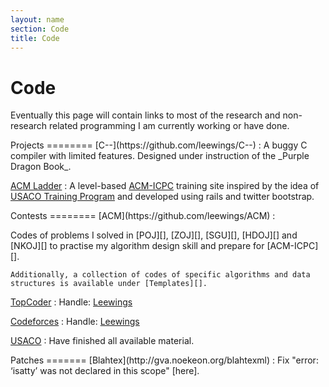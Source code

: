 ```yaml
---
layout: name
section: Code
title: Code
---
```


Code
====
Eventually this page will contain links to most of the research and
non-research related programming I am currently working or have done.

<div class="section" markdown="1">
Projects
========
[C--](https://github.com/leewings/C--)
:   A buggy C compiler with limited features. Designed under instruction of
    the _Purple Dragon Book_.

[ACM Ladder](https://github.com/leewings/ACM-Ladder)
:   A level-based [ACM-ICPC][] training site inspired by the idea of [USACO
    Training Program][USACO] and developed using rails and twitter bootstrap.

[USACO]: http://ace.delos.com/usacogate
</div>

<div class="section" markdown="1">
Contests
========
[ACM](https://github.com/leewings/ACM)
:   <p markdown="1">Codes of problems I solved in [POJ][], [ZOJ][], [SGU][],
    [HDOJ][] and [NKOJ][] to practise my algorithm design skill and prepare
    for [ACM-ICPC][].</p>

    Additionally, a collection of codes of specific algorithms and data
    structures is available under [Templates][].

[ACM-ICPC]: http://icpc.baylor.edu
[POJ]: http://poj.org
[ZOJ]: http://acm.zju.edu.cn/onlinejudge
[SGU]: http://acm.sgu.ru
[HDOJ]: http://acm.hdu.edu.cn
[NKOJ]: http://acm.nankai.edu.cn
[Templates]: https://github.com/leewings/ACM/tree/master/Templates

[TopCoder](https://github.com/leewings/TopCoder)
:   Handle: [Leewings](http://community.topcoder.com/tc?module=MemberProfile&cr=23001176)

[Codeforces](https://github.com/leewings/Codeforces)
:   Handle: [Leewings](http://codeforces.com/profile/Leewings)

[USACO](https://github.com/leewings/USACO)
:   Have finished all available material.
</div>

<div class="section" markdown="1">
Patches
=======
[Blahtex](http://gva.noekeon.org/blahtexml)
:   Fix "error: ‘isatty’ was not declared in this scope" [here].

[here]: /misc/patch-for-blahtex.html
</div>
